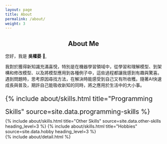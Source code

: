 ```yaml
---
layout: page
title: About
permalink: /about/
weight: 3
---
```


<h2 style="text-align: center;">
<!--## **About Me** -->
About Me
</h2>

您好，我是 **吳權晏** :wave:,<br>

我對於獲得新知識充滿喜悅，特別是在機器學習領域中，從學習和理解模型、到架構和修改模型、以及將模型應用到各種例子中，這些過程都讓我感到有趣與驚喜。遇到問題時，思考原因尋找方法，在解決時能感受到自己又有所收穫。隨著AI快速成長與普及，期許自己能吸收新知的同時，將之應用於生活中的大小事。



<div class="row">
    <div class="col" style="font-size: 1.5em; line-height: 2;">
    {% include about/skills.html title="Programming Skills" source=site.data.programming-skills %}
    </div>
    <div class="col">
    {% include about/skills.html title="Other Skills" source=site.data.other-skills heading_level=3 %}
    {% include about/skills.html title="Hobbies" source=site.data.hobby heading_level=3 %}
    </div>
</div>

<div class="row">
{% include about/detail.html %}
</div>

<!--
<div class="row">
{% include about/timeline.html %}
</div>
-->